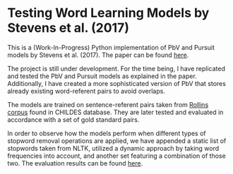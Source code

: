 # Testing Word Learning Models by Stevens et al. (2017)
This is a (Work-In-Progress) Python implementation of PbV and Pursuit models by Stevens et al. (2017). The paper can be found [here](https://onlinelibrary.wiley.com/doi/10.1111/cogs.12416).

The project is still under development. For the time being, I have replicated and tested the PbV and Pursuit models as explained in the paper. Additionally, I have created a more sophisticated version of PbV that stores already existing word-referent pairs to avoid overlaps.

The models are trained on sentence-referent pairs taken from [Rollins corpus](https://childes.talkbank.org/access/Eng-NA/Rollins.html) found in CHILDES database. They are later tested and evaluated in accordance with a set of gold standard pairs.

In order to observe how the models perform when different types of stopword removal operations are applied, we have appended a static list of stopwords taken from NLTK, utilized a dynamic approach by taking word frequencies into account, and another set featuring a combination of those two. The evaluation results can be found [here](https://docs.google.com/spreadsheets/d/1i-z78_TrTZHpaurtagUqE_3dDRtiKL4LnZYdnfC5ras/edit?usp=sharing).
